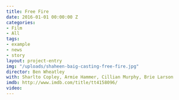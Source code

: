```yaml
---
title: Free Fire
date: 2016-01-01 00:00:00 Z
categories:
- Film
- All
tags:
- example
- news
- story
layout: project-entry
img: "/uploads/shaheen-baig-casting-free-fire.jpg"
director: Ben Wheatley
with: Sharlto Copley, Armie Hammer, Cillian Murphy, Brie Larson
imdb: http://www.imdb.com/title/tt4158096/
video: 
---
```


